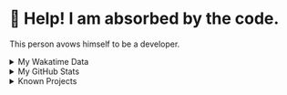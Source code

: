 # 🥺 Help! I am absorbed by the code. 

This person avows himself to be a developer.

<details>

<summary>My Wakatime Data</summary>

<!--START_SECTION:waka-->
![Lines of code](https://img.shields.io/badge/From%20Hello%20World%20I%27ve%20Written-8.8%20million%20lines%20of%20code-blue)

**🐱 My GitHub Data** 

> 📦 703.1 kB Used in GitHub's Storage 
 > 
> 🏆 1,496 Contributions in the Year 2023
 > 
> 🚫 Not Opted to Hire
 > 
> 📜 86 Public Repositories 
 > 
> 🔑 20 Private Repositories 
 > 
**I'm an Early 🐤** 

```text
🌞 Morning                1735 commits        ██████░░░░░░░░░░░░░░░░░░░   24.95 % 
🌆 Daytime                2840 commits        ██████████░░░░░░░░░░░░░░░   40.83 % 
🌃 Evening                2310 commits        ████████░░░░░░░░░░░░░░░░░   33.21 % 
🌙 Night                  70 commits          ░░░░░░░░░░░░░░░░░░░░░░░░░   01.01 % 
```
📅 **I'm Most Productive on Wednesday** 

```text
Monday                   808 commits         ███░░░░░░░░░░░░░░░░░░░░░░   11.62 % 
Tuesday                  1172 commits        ████░░░░░░░░░░░░░░░░░░░░░   16.85 % 
Wednesday                1222 commits        ████░░░░░░░░░░░░░░░░░░░░░   17.57 % 
Thursday                 969 commits         ███░░░░░░░░░░░░░░░░░░░░░░   13.93 % 
Friday                   1042 commits        ████░░░░░░░░░░░░░░░░░░░░░   14.98 % 
Saturday                 932 commits         ███░░░░░░░░░░░░░░░░░░░░░░   13.40 % 
Sunday                   810 commits         ███░░░░░░░░░░░░░░░░░░░░░░   11.65 % 
```


**I Mostly Code in Go** 

```text
Go                       32 repos            █████████░░░░░░░░░░░░░░░░   34.41 % 
Python                   20 repos            █████░░░░░░░░░░░░░░░░░░░░   21.51 % 
HTML                     5 repos             █░░░░░░░░░░░░░░░░░░░░░░░░   05.38 % 
Rust                     2 repos             █░░░░░░░░░░░░░░░░░░░░░░░░   02.15 % 
TypeScript               1 repo              ░░░░░░░░░░░░░░░░░░░░░░░░░   01.08 % 
```




 Last Updated on 10/11/2023 01:14:57 UTC
<!--END_SECTION:waka-->

</details>

<details>
 
 <summary>My GitHub Stats</summary>

[![CDFMLR's github stats](https://github-readme-stats.vercel.app/api?username=cdfmlr&count_private=true&show_icons=true)](https://github.com/anuraghazra/github-readme-stats)
 
</details>

<details>

<summary>Known Projects</summary>

[![Star History Chart](https://api.star-history.com/svg?repos=cdfmlr/pyflowchart,cdfmlr/muvtuber,cdfmlr/crud,cdfmlr/murecom-verse-1,cdfmlr/murecom-intro&type=Date)](https://star-history.com/#cdfmlr/pyflowchart&cdfmlr/muvtuber&cdfmlr/crud&cdfmlr/murecom-verse-1&cdfmlr/murecom-intro&Date)

 </details>
